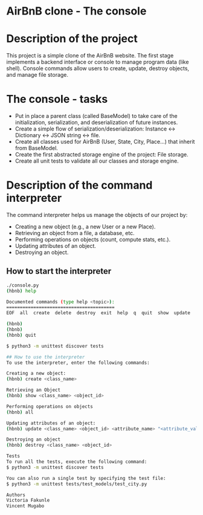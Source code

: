 # AirBnB clone - The console 

# Description of the project

This project is a simple clone of the AirBnB website. The first stage implements a backend interface or console to manage program data (like shell). Console commands allow users to create, update, destroy objects, and manage file storage.

# The console - tasks
- Put in place a parent class (called BaseModel) to take care of the initialization, serialization, and deserialization of future instances.
- Create a simple flow of serialization/deserialization: Instance <-> Dictionary <-> JSON string <-> file.
- Create all classes used for AirBnB (User, State, City, Place…) that inherit from BaseModel.
- Create the first abstracted storage engine of the project: File storage.
- Create all unit tests to validate all our classes and storage engine.

# Description of the command interpreter

The command interpreter helps us manage the objects of our project by:

- Creating a new object (e.g., a new User or a new Place).
- Retrieving an object from a file, a database, etc.
- Performing operations on objects (count, compute stats, etc.).
- Updating attributes of an object.
- Destroying an object.

## How to start the interpreter

```bash
./console.py
(hbnb) help

Documented commands (type help <topic>):
========================================
EOF  all  create  delete  destroy  exit  help  q  quit  show  update

(hbnb) 
(hbnb) 
(hbnb) quit

$ python3 -m unittest discover tests

## How to use the interpreter
To use the interpreter, enter the following commands:

Creating a new object:
(hbnb) create <class_name>

Retrieving an Object
(hbnb) show <class_name> <object_id>

Performing operations on objects
(hbnb) all

Updating attributes of an object:
(hbnb) update <class_name> <object_id> <attribute_name> "<attribute_value>"

Destroying an object
(hbnb) destroy <class_name> <object_id>

Tests
To run all the tests, execute the following command:
$ python3 -m unittest discover tests

You can also run a single test by specifying the test file:
$ python3 -m unittest tests/test_models/test_city.py

Authors
Victoria Fakunle
Vincent Mugabo
